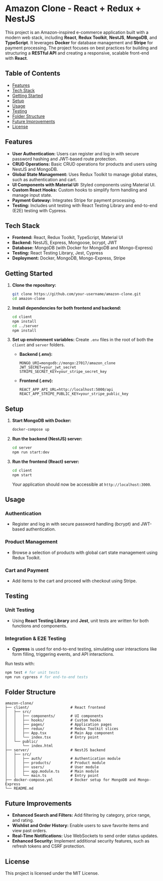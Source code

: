 # Amazon Clone - React + Redux + NestJS

This project is an Amazon-inspired e-commerce application built with a modern web stack, including **React**, **Redux Toolkit**, **NestJS**, **MongoDB**, and **TypeScript**. It leverages **Docker** for database management and **Stripe** for payment processing. The project focuses on best practices for building and structuring a **RESTful API** and creating a responsive, scalable front-end with **React**.

## Table of Contents

- [Features](#features)
- [Tech Stack](#tech-stack)
- [Getting Started](#getting-started)
- [Setup](#setup)
- [Usage](#usage)
- [Testing](#testing)
- [Folder Structure](#folder-structure)
- [Future Improvements](#future-improvements)
- [License](#license)

## Features

- **User Authentication:** Users can register and log in with secure password hashing and JWT-based route protection.
- **CRUD Operations:** Basic CRUD operations for products and users using NestJS and MongoDB.
- **Global State Management:** Uses Redux Toolkit to manage global states, such as authentication and cart.
- **UI Components with Material UI:** Styled components using Material UI.
- **Custom React Hooks:** Custom hooks to simplify form handling and manage input state.
- **Payment Gateway:** Integrates Stripe for payment processing.
- **Testing:** Includes unit testing with React Testing Library and end-to-end (E2E) testing with Cypress.

## Tech Stack

- **Frontend:** React, Redux Toolkit, TypeScript, Material UI
- **Backend:** NestJS, Express, Mongoose, bcrypt, JWT
- **Database:** MongoDB (with Docker for MongoDB and Mongo-Express)
- **Testing:** React Testing Library, Jest, Cypress
- **Deployment:** Docker, MongoDB, Mongo-Express, Stripe

## Getting Started

1. **Clone the repository:**

   ```bash
   git clone https://github.com/your-username/amazon-clone.git
   cd amazon-clone
   ```

2. **Install dependencies for both frontend and backend:**

   ```bash
   cd client
   npm install
   cd ../server
   npm install
   ```

3. **Set up environment variables:** Create `.env` files in the root of both the `client` and `server` folders.

   - **Backend (.env):**

     ```plaintext
     MONGO_URI=mongodb://mongo:27017/amazon_clone
     JWT_SECRET=your_jwt_secret
     STRIPE_SECRET_KEY=your_stripe_secret_key
     ```

   - **Frontend (.env):**

     ```plaintext
     REACT_APP_API_URL=http://localhost:5000/api
     REACT_APP_STRIPE_PUBLIC_KEY=your_stripe_public_key
     ```

## Setup

1. **Start MongoDB with Docker:**

   ```bash
   docker-compose up
   ```

2. **Run the backend (NestJS) server:**

   ```bash
   cd server
   npm run start:dev
   ```

3. **Run the frontend (React) server:**

   ```bash
   cd client
   npm start
   ```

   Your application should now be accessible at `http://localhost:3000`.

## Usage

### Authentication

- Register and log in with secure password handling (bcrypt) and JWT-based authentication.

### Product Management

- Browse a selection of products with global cart state management using Redux Toolkit.

### Cart and Payment

- Add items to the cart and proceed with checkout using Stripe.

## Testing

### Unit Testing

- Using **React Testing Library** and **Jest**, unit tests are written for both functions and components.

### Integration & E2E Testing

- **Cypress** is used for end-to-end testing, simulating user interactions like form filling, triggering events, and API interactions.

Run tests with:

```bash
npm test # for unit tests
npm run cypress # for end-to-end tests
```

## Folder Structure

```
amazon-clone/
├── client/                   # React frontend
│   ├── src/
│   │   ├── components/       # UI components
│   │   ├── hooks/            # Custom hooks
│   │   ├── pages/            # Application pages
│   │   ├── redux/            # Redux Toolkit slices
│   │   ├── App.tsx           # Main App component
│   │   └── index.tsx         # Entry point
│   └── public/
│       └── index.html
├── server/                   # NestJS backend
│   ├── src/
│   │   ├── auth/             # Authentication module
│   │   ├── products/         # Product module
│   │   ├── users/            # User module
│   │   ├── app.module.ts     # Main module
│   │   └── main.ts           # Entry point
├── docker-compose.yml        # Docker setup for MongoDB and Mongo-Express
└── README.md
```

## Future Improvements

- **Enhanced Search and Filters:** Add filtering by category, price range, and rating.
- **Wishlist and Order History:** Enable users to save favorite items and view past orders.
- **Real-Time Notifications:** Use WebSockets to send order status updates.
- **Enhanced Security:** Implement additional security features, such as refresh tokens and CSRF protection.

## License

This project is licensed under the MIT License.

```